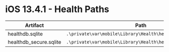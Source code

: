 # iOS 13.4.1 - Health Paths

| **Artifact**           | **Path**                                                   |
|------------------------|------------------------------------------------------------|
| healthdb.sqlite        | `.\private\var\mobile\Library\Health\healthdb.sqlite`        |
| healthdb_secure.sqlite | `.\private\var\mobile\Library\Health\healthdb_secure.sqlite` |